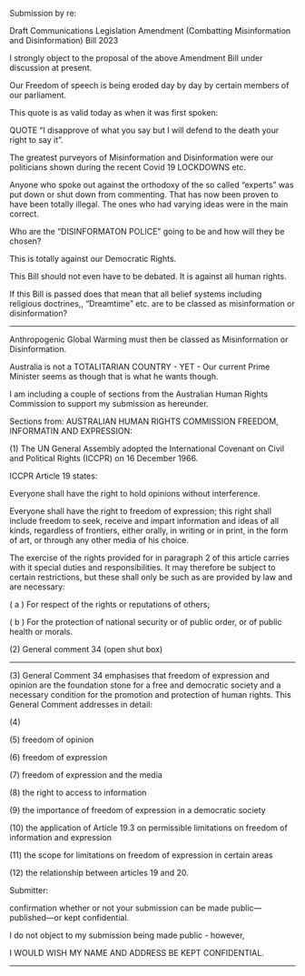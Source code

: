 Submission by re:

Draft Communications Legislation Amendment (Combatting
Misinformation and Disinformation) Bill 2023

I strongly object to the proposal of the above Amendment Bill under
discussion at present.

Our Freedom of speech is being eroded day by day by certain members of
our parliament.

This quote is as valid today as when it was first spoken:

QUOTE “I disapprove of what you say but I will defend to the death your
right to say it”.

The greatest purveyors of Misinformation and Disinformation were our
politicians shown during the recent Covid 19 LOCKDOWNS etc.

Anyone who spoke out against the orthodoxy of the so called “experts”
was put down or shut down from commenting. That has now been proven
to have been totally illegal. The ones who had varying ideas were in the
main correct.

Who are the “DISINFORMATON POLICE” going to be and how will they
be chosen?

This is totally against our Democratic Rights.

This Bill should not even have to be debated. It is against all human
rights.

If this Bill is passed does that mean that all belief systems including
religious doctrines,, “Dreamtime” etc. are to be classed as misinformation
or disinformation?


-----

Anthropogenic Global Warming must then be classed as Misinformation
or Disinformation.

Australia is not a TOTALITARIAN COUNTRY - YET - Our current
Prime Minister seems as though that is what he wants though.

I am including a couple of sections from the Australian Human Rights
Commission to support my submission as hereunder.

Sections from: AUSTRALIAN HUMAN RIGHTS COMMISSION
FREEDOM, INFORMATIN AND EXPRESSION:

(1) The UN General Assembly adopted the International Covenant on
Civil and Political Rights (ICCPR) on 16 December 1966.

ICCPR Article 19 states:

Everyone shall have the right to hold opinions without interference.

Everyone shall have the right to freedom of expression; this right shall
include freedom to seek, receive and impart information and ideas of all
kinds, regardless of frontiers, either orally, in writing or in print, in the
form of art, or through any other media of his choice.

The exercise of the rights provided for in paragraph 2 of this article
carries with it special duties and responsibilities. It may therefore be
subject to certain restrictions, but these shall only be such as are
provided by law and are necessary:

( a ) For respect of the rights or reputations of others;

( b ) For the protection of national security or of public order, or of public
health or morals.

(2) General comment 34 (open shut box)


-----

(3) General Comment 34 emphasises that freedom of expression and
opinion are the foundation stone for a free and democratic society and a
necessary condition for the promotion and protection of human rights.
This General Comment addresses in detail:

(4)

(5) freedom of opinion

(6) freedom of expression

(7) freedom of expression and the media

(8) the right to access to information

(9) the importance of freedom of expression in a democratic society

(10) the application of Article 19.3 on permissible limitations on
freedom of information and expression

(11) the scope for limitations on freedom of expression in certain areas

(12) the relationship between articles 19 and 20.

Submitter:

confirmation whether or not your submission can be made public—
published—or kept confidential.

I do not object to my submission being made public - however,

I WOULD WISH MY NAME AND ADDRESS BE KEPT
CONFIDENTIAL.


-----

